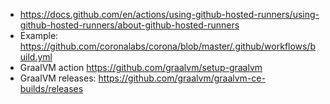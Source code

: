 - https://docs.github.com/en/actions/using-github-hosted-runners/using-github-hosted-runners/about-github-hosted-runners
- Example: https://github.com/coronalabs/corona/blob/master/.github/workflows/build.yml
- GraalVM action https://github.com/graalvm/setup-graalvm
- GraalVM releases: https://github.com/graalvm/graalvm-ce-builds/releases